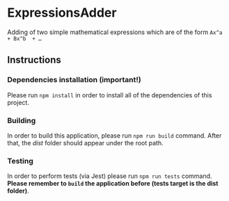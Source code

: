 # ExpressionsAdder
Adding of two simple mathematical expressions which are of the form `Ax^a  + Bx^b  + … `

## Instructions

### Dependencies installation **(important!)**
Please run `npm install` in order to install all of the dependencies of this project.

### Building
In order to build this application, please run `npm run build` command. After that, the _dist_ folder should appear under the root path.


### Testing
In order to perform tests (via Jest) please run `npm run tests` command. **Please remember to `build` the application before (tests target is the dist folder)**.